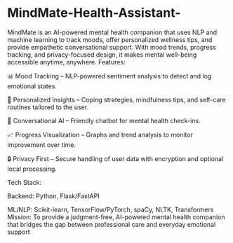 # MindMate-Health-Assistant-
MindMate is an AI-powered mental health companion that uses NLP and machine learning to track moods, offer personalized wellness tips, and provide empathetic conversational support. With mood trends, progress tracking, and privacy-focused design, it makes mental well-being accessible anytime, anywhere.
Features:

📊 Mood Tracking – NLP-powered sentiment analysis to detect and log emotional states.

🧠 Personalized Insights – Coping strategies, mindfulness tips, and self-care routines tailored to the user.

💬 Conversational AI – Friendly chatbot for mental health check-ins.

📈 Progress Visualization – Graphs and trend analysis to monitor improvement over time.

🔒 Privacy First – Secure handling of user data with encryption and optional local processing.

Tech Stack:

Backend: Python, Flask/FastAPI

ML/NLP: Scikit-learn, TensorFlow/PyTorch, spaCy, NLTK, Transformers
Mission:
To provide a judgment-free, AI-powered mental health companion that bridges the gap between professional care and everyday emotional support
